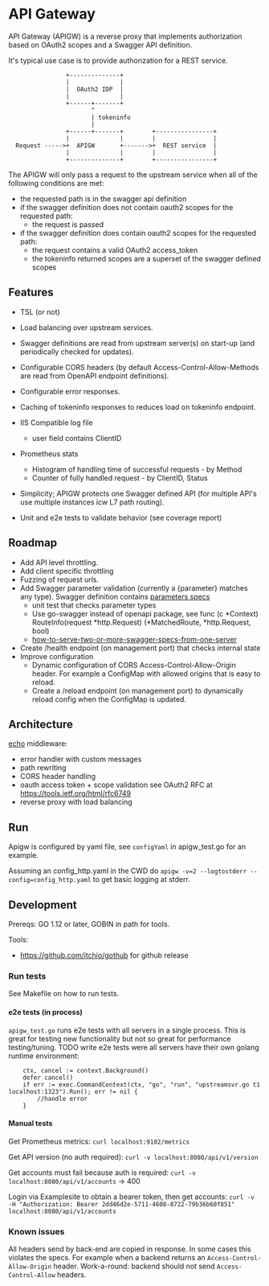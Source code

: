 # API Gateway
API Gateway (APIGW) is a reverse proxy that implements authorization based on OAuth2 scopes and a Swagger API definition.

It's typical use case is to provide authorization for a REST service.
```
                +--------------+
                |              |
                |  OAuth2 IDP  |
                |              |
                +------+-------+
                       ^
                       | tokeninfo
                       |
                +------+-------+        +----------------+
                |              |        |                |
  Request ----->+  APIGW       +------->+  REST service  |
                |              |        |                |
                +--------------+        +----------------+
```

The APIGW will only pass a request to the upstream service when all of the following conditions are met:

- the requested path is in the swagger api definition
- if the swagger definition does not contain oauth2 scopes for the requested path:
  - the request is passed 
- if the swagger definition does contain oauth2 scopes for the requested path:
  - the request contains a valid OAuth2 access_token
  - the tokeninfo returned scopes are a superset of the swagger defined scopes 


## Features
- TSL (or not) 
- Load balancing over upstream services. 
- Swagger definitions are read from upstream server(s) on start-up (and periodically checked for updates).
- Configurable CORS headers (by default Access-Control-Allow-Methods are read from OpenAPI endpoint definitions).
- Configurable error responses.
- Caching of tokeninfo responses to reduces load on tokeninfo endpoint.

- IIS Compatible log file
  - user field contains ClientID
- Prometheus stats
  - Histogram of handling time of successful requests - by Method
  - Counter of fully handled request - by ClientID, Status

- Simplicity; APIGW protects one Swagger defined API (for multiple API's use multiple instances icw L7 path routing).
- Unit and e2e tests to validate behavior (see coverage report)


## Roadmap
- Add API level throttling.
- Add client specific throttling 
- Fuzzing of request urls.
- Add Swagger parameter validation (currently a {parameter} matches any type). Swagger definition contains [parameters specs](https://swagger.io/docs/specification/2-0/describing-parameters/) 
  - unit test that checks parameter types
  - Use go-swagger instead of openapi package, see func (c *Context) RouteInfo(request *http.Request) (*MatchedRoute, *http.Request, bool)
  - [how-to-serve-two-or-more-swagger-specs-from-one-server](https://github.com/go-swagger/go-swagger/blob/master/docs/faq/faq_server.md#how-to-serve-two-or-more-swagger-specs-from-one-server)
- Create /health endpoint (on management port) that checks internal state
- Improve configuration
  - Dynamic configuration of CORS Access-Control-Allow-Origin header. For example a ConfigMap with allowed origins that is easy to reload.
  - Create a /reload endpoint (on management port) to dynamically reload config when the ConfigMap is updated. 

## Architecture
[echo](https://echo.labstack.com/) middleware:
- error handler with custom messages
- path rewriting
- CORS header handling
- oauth access token + scope validation see OAuth2 RFC at https://tools.ietf.org/html/rfc6749
- reverse proxy with load balancing


## Run
Apigw is configured by yaml file, see `configYaml` in apigw_test.go for an example.

Assuming an config_http.yaml in the CWD do `apigw -v=2 --logtostderr --config=config_http.yaml` to get basic logging at stderr.



## Development
Prereqs: GO 1.12 or later, GOBIN in path for tools.

Tools:
- https://github.com/itchio/gothub for github release


### Run tests
See Makefile on how to run tests.

#### e2e tests (in process)
`apigw_test.go` runs e2e tests with all servers in a single process. 
This is great for testing new functionality but not so great for performance testing/tuning.
TODO write e2e tests were all servers have their own golang runtime environment:
```
	ctx, cancel := context.Background()
	defer cancel()
	if err := exec.CommandContext(ctx, "go", "run", "upstreamsvr.go t1 localhost:1323").Run(); err != nil {
        //handle error
	}
```

#### Manual tests

Get Prometheus metrics:
`curl localhost:9102/metrics`

Get API version (no auth required):
`curl -v localhost:8080/api/v1/version`

Get accounts must fail because auth is required:
`curl -v localhost:8080/api/v1/accounts` -> 400

Login via Examplesite to obtain a bearer token, then get accounts:
`curl -v -H "Authorization: Bearer 2dd46d2e-5711-4608-8722-79b36b60f851" localhost:8080/api/v1/accounts` 


### Known issues

All headers send by back-end are copied in response. In some cases this violates the specs.
For example when a backend returns an `Access-Control-Allow-Origin` header.
Work-a-round: backend should not send `Access-Control-Allow` headers.



